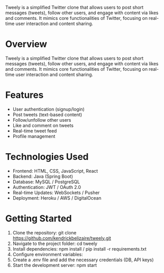 Tweely is a simplified Twitter clone that allows users to post short messages (tweets),
follow other users, and engage with content via likes and comments. 
It mimics core functionalities of Twitter, focusing on real-time user interaction and content sharing.

# Overview
Tweely is a simplified Twitter clone that allows users to post short messages (tweets),
follow other users, and engage with content via likes and comments. 
It mimics core functionalities of Twitter, focusing on real-time user interaction and content sharing.


# Features
- User authentication (signup/login)
- Post tweets (text-based content)
- Follow/unfollow other users
- Like and comment on tweets
- Real-time tweet feed
- Profile management

# Technologies Used
- Frontend: HTML, CSS, JavaScript, React
- Backend: Java (Spring Boot)
- Database: MySQL / PostgreSQL
- Authentication: JWT / OAuth 2.0
- Real-time Updates: WebSockets / Pusher
- Deployment: Heroku / AWS / DigitalOcean

# Getting Started 

1. Clone the repository: git clone https://github.com/kendrickbelizaire/tweely.git
2. Navigate to the project folder: cd tweely
3. Install dependencies: npm install / pip install -r requirements.txt
4. Configure environment variables:
5. Create a .env file and add the necessary credentials (DB, API keys)
6. Start the development server: npm start 
